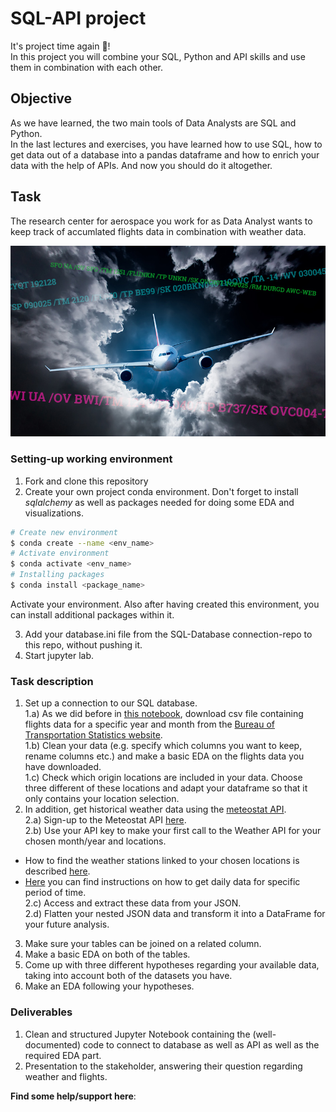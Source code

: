# SQL-API project

It's project time again :tada:!  
In this project you will combine your SQL, Python and API skills and use them in combination with each other.  

## Objective
As we have learned, the two main tools of Data Analysts are SQL and Python.  
In the last lectures and exercises, you have learned how to use SQL, how to get data out of a database into a pandas dataframe and how to enrich your data with the help of APIs.
And now you should do it altogether.


## Task 
The research center for aerospace you work for as Data Analyst wants to keep track of accumlated flights data in combination with weather data.  

![](images/PIREPs-featured.jpg)  
### Setting-up working environment

1. Fork and clone this repository
2. Create your own project conda environment. Don't forget to install *sqlalchemy* as well as packages needed for doing some EDA and visualizations.

```BASH 
# Create new environment
$ conda create --name <env_name>
# Activate environment 
$ conda activate <env_name>
# Installing packages 
$ conda install <package_name>
```
Activate your environment. 
Also after having created this environment, you can install additional packages within it. 

3. Add your database.ini file from the SQL-Database connection-repo to this repo, without pushing it. 
4. Start jupyter lab.  

### Task description
1. Set up a connection to our SQL database.   
  1.a) As we did before in [this notebook](https://github.com/neuefische/da-sql_database_connection/blob/main/Connect_to_db_1.ipynb), download csv file containing flights data for a specific year and month from the [Bureau of Transportation Statistics website](https://transtats.bts.gov).  
  1.b) Clean your data (e.g. specify which columns you want to keep, rename columns etc.) and make a basic EDA on the flights data you have downloaded.  
  1.c) Check which origin locations are included in your data. Choose three different of these locations and adapt your dataframe so that it only contains your location selection.
2. In addition, get historical weather data using the [meteostat API](https://dev.meteostat.net/api/point/daily.html#endpoint).   
  2.a) Sign-up to the Meteostat API [here](https://auth.meteostat.net).  
  2.b) Use your API key to make your first call to the Weather API for your chosen month/year and locations.    
  - How to find the weather stations linked to your chosen locations is described [here](https://dev.meteostat.net/api/stations/search.html#endpoint).    
  - [Here](https://dev.meteostat.net/api/stations/daily.html#endpoint) you can find instructions on how to get daily data for specific period of time.  
  2.c) Access and extract these data from your JSON.  
  2.d) Flatten your nested JSON data and transform it into a DataFrame for your future analysis.  
3. Make sure your tables can be joined on a related column.  
4. Make a basic EDA on both of the tables.  
5. Come up with three different hypotheses regarding your available data, taking into account both of the datasets you have.  
6. Make an EDA following your hypotheses.  

### Deliverables
1. Clean and structured Jupyter Notebook containing the (well-documented) code to connect to database as well as API as well as the required EDA part.
2. Presentation to the stakeholder, answering their question regarding weather and flights.

**Find some help/support here**:

[](links)
